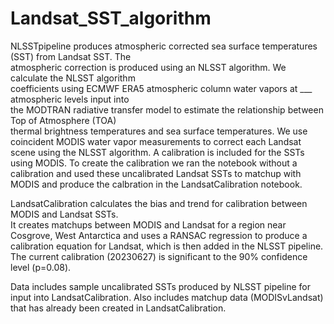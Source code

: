 # Landsat_SST_algorithm

NLSSTpipeline produces atmospheric corrected sea surface temperatures (SST) from Landsat SST. The \
atmospheric correction is produced using an NLSST algorithm. We calculate the NLSST algorithm \
coefficients using ECMWF ERA5 atmospheric column water vapors at ___ atmospheric levels input into  
the MODTRAN radiative transfer model to estimate the relationship between Top of Atmosphere (TOA)   
thermal brightness temperatures and sea surface temperatures. We use coincident MODIS water vapor
measurements to correct each Landsat scene using the NLSST algorithm. A calibration is included 
for the SSTs using MODIS. To create the calibration we ran the notebook without a calibration
and used these uncalibrated Landsat SSTs to matchup with MODIS and produce the calbration in the
LandsatCalibration notebook. 

LandsatCalibration calculates the bias and trend for calibration between MODIS and Landsat SSTs.  
It creates matchups between MODIS and Landsat for a region near Cosgrove, West Antarctica and uses 
a RANSAC regression to produce a calibration equation for Landsat, which is then added in the
NLSST pipeline. The current calibration (20230627) is significant to the 90% confidence level (p=0.08). 

Data includes sample uncalibrated SSTs produced by NLSST pipeline for input into LandsatCalibration. 
Also includes matchup data (MODISvLandsat) that has already been created in LandsatCalibration.
